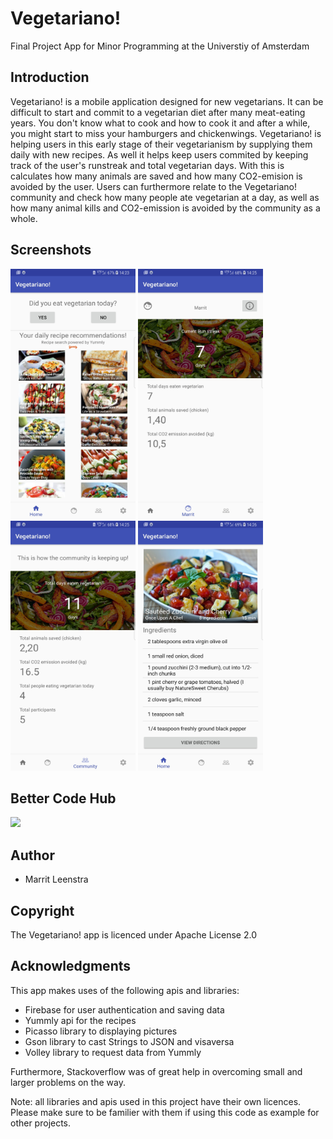 # Vegetariano!
Final Project App for Minor Programming at the Universtiy of Amsterdam

## Introduction
Vegetariano! is a mobile application designed for new vegetarians. It can be difficult to start and commit to a vegetarian diet after many meat-eating years. You don't know what to cook and how to cook it and after a while, you might start to miss your hamburgers and chickenwings. Vegetariano! is helping users in this early stage of their vegetarianism by supplying them daily with new recipes. As well it helps keep users commited by keeping track of the user's runstreak and total vegetarian days. With this is calculates how many animals are saved and how many CO2-emision is avoided by the user. Users can furthermore relate to the Vegetariano! community and check how many people ate vegetarian at a day, as well as how many animal kills and CO2-emission is avoided by the community as a whole. 

## Screenshots
<img src='https://github.com/MarritL/MarritLeenstrapset62/blob/master/Screenshots/Home.jpg' width="200" height="400"> <img src='https://github.com/MarritL/MarritLeenstrapset62/blob/master/Screenshots/User.jpg' width="200" height="400"> <img src='https://github.com/MarritL/MarritLeenstrapset62/blob/master/Screenshots/Community.jpg' width="200" height="400"> <img src='https://github.com/MarritL/MarritLeenstrapset62/blob/master/Screenshots/Recipe.jpg' width="200" height="400">

## Better Code Hub
<img src='https://bettercodehub.com/edge/badge/MarritL/Trivia2?branch=master'>

## Author
* Marrit Leenstra

## Copyright
The Vegetariano! app is licenced under Apache License 2.0

## Acknowledgments
This app makes uses of the following apis and libraries:
* Firebase for user authentication and saving data
* Yummly api for the recipes
* Picasso library to displaying pictures
* Gson library to cast Strings to JSON and visaversa
* Volley library to request data from Yummly

Furthermore, Stackoverflow was of great help in overcoming small and larger problems on the way. 

Note: all libraries and apis used in this project have their own licences. Please make sure to be familier with them if using this code as example for other projects.
